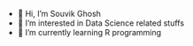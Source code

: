 - 👋 Hi, I’m Souvik Ghosh
- 👀 I’m interested in Data Science related stuffs
- 🌱 I’m currently learning R programming


<!---
souvikghosh-git/souvikghosh-git is a ✨ special ✨ repository because its `README.md` (this file) appears on your GitHub profile.
You can click the Preview link to take a look at your changes.
--->
